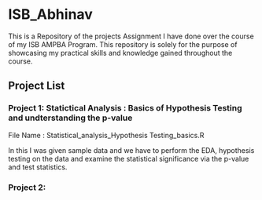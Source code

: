 # ISB_Abhinav
This is a Repository of the projects Assignment I have done over the course of my ISB AMPBA Program.
This repository is solely for the purpose of showcasing my practical skills and knowledge gained throughout the course.

## Project List

### Project 1: Statictical Analysis : Basics of Hypothesis Testing and undterstanding the p-value  
 File Name : Statistical_analysis_Hypothesis Testing_basics.R

 In this I was given sample data and we have to perform the EDA, hypothesis testing on the data and examine the statistical significance via the p-value and test statistics.
 
### Project 2: 